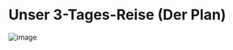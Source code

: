 # Unser 3-Tages-Reise (Der Plan) 

![image](https://github.com/jmetzger/training-git-gitlab-cicd-docker/assets/1933318/6678c04e-de58-47c9-b2ac-853db5163a18)
